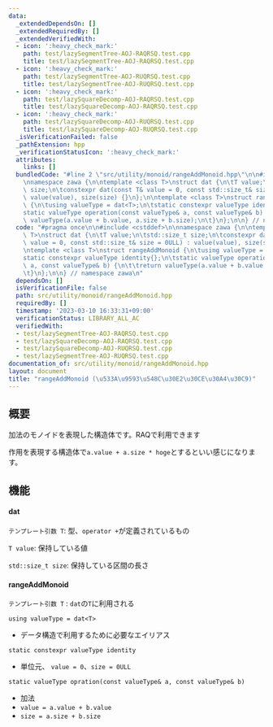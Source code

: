 ```yaml
---
data:
  _extendedDependsOn: []
  _extendedRequiredBy: []
  _extendedVerifiedWith:
  - icon: ':heavy_check_mark:'
    path: test/lazySegmentTree-AOJ-RAQRSQ.test.cpp
    title: test/lazySegmentTree-AOJ-RAQRSQ.test.cpp
  - icon: ':heavy_check_mark:'
    path: test/lazySegmentTree-AOJ-RUQRSQ.test.cpp
    title: test/lazySegmentTree-AOJ-RUQRSQ.test.cpp
  - icon: ':heavy_check_mark:'
    path: test/lazySquareDecomp-AOJ-RAQRSQ.test.cpp
    title: test/lazySquareDecomp-AOJ-RAQRSQ.test.cpp
  - icon: ':heavy_check_mark:'
    path: test/lazySquareDecomp-AOJ-RUQRSQ.test.cpp
    title: test/lazySquareDecomp-AOJ-RUQRSQ.test.cpp
  _isVerificationFailed: false
  _pathExtension: hpp
  _verificationStatusIcon: ':heavy_check_mark:'
  attributes:
    links: []
  bundledCode: "#line 2 \"src/utility/monoid/rangeAddMonoid.hpp\"\n\n#include <cstddef>\n\
    \nnamespace zawa {\n\ntemplate <class T>\nstruct dat {\n\tT value;\n\tstd::size_t\
    \ size;\n\tconstexpr dat(const T& value = 0, const std::size_t& size = 0ULL) :\
    \ value(value), size(size) {}\n};\n\ntemplate <class T>\nstruct rangeAddMonoid\
    \ {\n\tusing valueType = dat<T>;\n\tstatic constexpr valueType identity{};\n\t\
    static valueType operation(const valueType& a, const valueType& b) {\n\t\treturn\
    \ valueType(a.value + b.value, a.size + b.size);\n\t}\n};\n\n} // namespace zawa\n"
  code: "#pragma once\n\n#include <cstddef>\n\nnamespace zawa {\n\ntemplate <class\
    \ T>\nstruct dat {\n\tT value;\n\tstd::size_t size;\n\tconstexpr dat(const T&\
    \ value = 0, const std::size_t& size = 0ULL) : value(value), size(size) {}\n};\n\
    \ntemplate <class T>\nstruct rangeAddMonoid {\n\tusing valueType = dat<T>;\n\t\
    static constexpr valueType identity{};\n\tstatic valueType operation(const valueType&\
    \ a, const valueType& b) {\n\t\treturn valueType(a.value + b.value, a.size + b.size);\n\
    \t}\n};\n\n} // namespace zawa\n"
  dependsOn: []
  isVerificationFile: false
  path: src/utility/monoid/rangeAddMonoid.hpp
  requiredBy: []
  timestamp: '2023-03-10 16:33:31+09:00'
  verificationStatus: LIBRARY_ALL_AC
  verifiedWith:
  - test/lazySegmentTree-AOJ-RAQRSQ.test.cpp
  - test/lazySquareDecomp-AOJ-RAQRSQ.test.cpp
  - test/lazySquareDecomp-AOJ-RUQRSQ.test.cpp
  - test/lazySegmentTree-AOJ-RUQRSQ.test.cpp
documentation_of: src/utility/monoid/rangeAddMonoid.hpp
layout: document
title: "rangeAddMonoid (\u533A\u9593\u548C\u30E2\u30CE\u30A4\u30C9)"
---
```


## 概要

加法のモノイドを表現した構造体です。RAQで利用できます

作用を表現する構造体で`a.value + a.size * hoge`とするといい感じになります。

## 機能


#### dat

`テンプレート引数 T`: 型、`operator +`が定義されているもの

`T value`: 保持している値

`std::size_t size`: 保持している区間の長さ


#### rangeAddMonoid

`テンプレート引数 T` : `dat`の`T`に利用される

`using valueType = dat<T>`
- データ構造で利用するために必要なエイリアス

`static constexpr valueType identity`
- 単位元、 `value = 0`、`size = 0ULL`

`static valueType opration(const valueType& a, const valueType& b)`
- 加法
- `value = a.value + b.value`
- `size = a.size + b.size`
